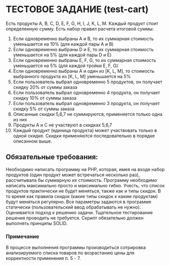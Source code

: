 # ТЕСТОВОЕ ЗАДАНИЕ (test-cart)

Есть продукты A, B, C, D, E, F, G, H, I, J, K, L, M. Каждый продукт стоит определенную сумму.
Есть набор правил расчета итоговой суммы:
1. Если одновременно выбраны А и B, то их суммарная стоимость уменьшается на 10% (для каждой пары А и B)
2. Если одновременно выбраны D и E, то их суммарная стоимость уменьшается на 5% (для каждой пары D и E)
3. Если одновременно выбраны E, F, G, то их суммарная стоимость уменьшается на 5% (для каждой тройки E, F, G)
4. Если одновременно выбраны А и один из [K, L, M], то стоимость выбранного продукта из  [K, L, M] уменьшается на 5%
5. Если пользователь выбрал одновременно 5 продуктов, он получает скидку 20% от суммы заказа
6. Если пользователь выбрал одновременно 4 продукта, он получает скидку 10% от суммы заказа
7. Если пользователь выбрал одновременно 3 продукта, он получает скидку 5% от суммы заказа
8. Описанные скидки 5,6,7 не суммируются, применяется только одна из них
9. Продукты A и C не участвуют в скидках 5,6,7
10. Каждый продукт (единица продукта) может участвовать только в одной скидке. Скидки применяются последовательно в порядке описанном выше.

## Обязательные требования:
Необходимо написать программу на PHP, которая, имея на входе набор продуктов (один продукт может встречаться несколько раз), рассчитывала бы суммарную их стоимость.
Программу необходимо написать максимально просто и максимально гибко. Учесть, что список продуктов практически не будет меняться, также как и типы скидок. В то время как правила скидок (какие типы скидок к каким продуктам) будут меняться регулярно.
Все параметры задаются в программе статически (пользовательский ввод обрабатывать не нужно). Оценивается подход к решению задачи. Тщательное тестирование решения проводить не требуется. Скрипт обязательно должен выполнять принципы SOLID.

### Примечание
В процессе выполнения программы производиться сотрировка анализируемого списка товаров по возрастанию цены для корректности применения п. 5 - 7.
